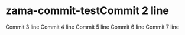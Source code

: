 # zama-commit-testCommit 2 line
Commit 3 line
Commit 4 line
Commit 5 line
Commit 6 line
Commit 7 line
